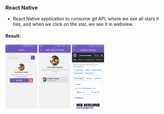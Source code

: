 ### React Native
- React Native application to consume git API, where we see all stars it has, and when we click on the star, we see it in webview.

#### Result:
<img src="src/assets/main.png" width="100" height="200">
<img src="src/assets/avatar.png" width="100" height="200">
<img src="src/assets/star.png" width="100" height="200">
